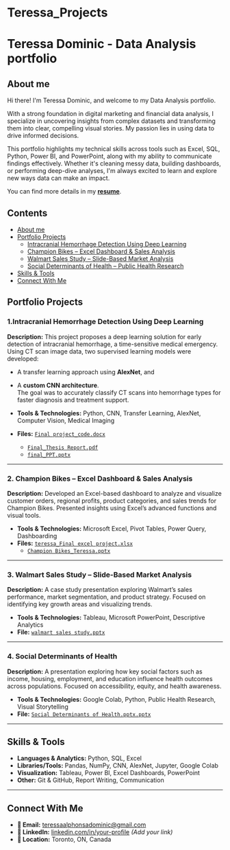 # Teressa_Projects

# Teressa Dominic - Data Analysis portfolio
## About me
Hi there! I'm Teressa Dominic, and welcome to my Data Analysis portfolio.

With a strong foundation in digital marketing and financial data analysis, I specialize in uncovering insights from complex datasets and transforming them into clear, compelling visual stories. My passion lies in using data to drive informed decisions.

This portfolio highlights my technical skills across tools such as Excel, SQL, Python, Power BI, and PowerPoint, along with my ability to communicate findings effectively. Whether it's cleaning messy data, building dashboards, or performing deep-dive analyses, I'm always excited to learn and explore new ways data can make an impact.

You can find more details in my [**resume**](https://github.com/Teressa99/Teressa_Projects/blob/main/Teressa_Alphonsa_Dominic_resume.pdf).
## Contents
* [About me](#about-me)
* [Portfolio Projects](#portfolio-projects)
  - [Intracranial Hemorrhage Detection Using Deep Learning](#1-intracranial-hemorrhage-detection-using-deep-learning)
  - [Champion Bikes – Excel Dashboard & Sales Analysis](#2-champion-bikes--excel-dashboard--sales-analysis)
  - [Walmart Sales Study – Slide-Based Market Analysis](#3-walmart-sales-study)
  - [Social Determinants of Health – Public Health Research](#4-social-determinants-of-health--public-health-research)
* [Skills & Tools](#skills--tools)
* [Connect With Me](#connect-with-me)

## Portfolio Projects

### 1.Intracranial Hemorrhage Detection Using Deep Learning  
**Description:** This project proposes a deep learning solution for early detection of intracranial hemorrhage, a time-sensitive medical emergency. Using CT scan image data, two supervised learning models were developed:  
- A transfer learning approach using **AlexNet**, and  
- A **custom CNN architecture**.  
The goal was to accurately classify CT scans into hemorrhage types for faster diagnosis and treatment support.

- **Tools & Technologies:** Python, CNN, Transfer Learning, AlexNet, Computer Vision, Medical Imaging  
- **Files:** [`Final project_code.docx`](https://github.com/Teressa99/Teressa_Projects/blob/main/Final%20project_code.docx)  
  - [`Final_Thesis Report.pdf`](https://github.com/Teressa99/Teressa_Projects/blob/main/Final_Thesis%20Report.pdf)  
  - [`final_PPT.pptx`](https://github.com/Teressa99/Teressa_Projects/blob/main/final_PPT.pptx)

---

### 2. Champion Bikes – Excel Dashboard & Sales Analysis  
**Description:** Developed an Excel-based dashboard to analyze and visualize customer orders, regional profits, product categories, and sales trends for Champion Bikes. Presented insights using Excel’s advanced functions and visual tools.

- **Tools & Technologies:** Microsoft Excel, Pivot Tables, Power Query, Dashboarding  
- **Files:** [`teressa_Final excel project.xlsx`](https://github.com/Teressa99/Teressa_Projects/blob/main/teressa_Final%20excel%20project.xlsx)  
  - [`Champion Bikes_Teressa.pptx`](https://github.com/Teressa99/Teressa_Projects/blob/main/Champion%20Bikes_Teressa.pptx)


---

### 3. Walmart Sales Study – Slide-Based Market Analysis  
**Description:** A case study presentation exploring Walmart’s sales performance, market segmentation, and product strategy. Focused on identifying key growth areas and visualizing trends.

- **Tools & Technologies:** Tableau, Microsoft PowerPoint, Descriptive Analytics  
- **File:** [`walmart sales study.pptx`](https://github.com/Teressa99/Teressa_Projects/blob/main/walmart%20sales%20study.pptx)

---

### 4. Social Determinants of Health  
**Description:** A presentation exploring how key social factors such as income, housing, employment, and education influence health outcomes across populations. Focused on accessibility, equity, and health awareness.

- **Tools & Technologies:** Google Colab, Python, Public Health Research, Visual Storytelling  
- **File:** [`Social Determinants of Health.pptx.pptx`](https://github.com/Teressa99/Teressa_Projects/blob/main/Red%20and%20Blue%20Simple%20Stickers%20Team%20Meeting%20Agenda%20Presentation.pptx.pptx)


---

## Skills & Tools

- **Languages & Analytics:** Python, SQL, Excel  
- **Libraries/Tools:** Pandas, NumPy, CNN, AlexNet, Jupyter, Google Colab  
- **Visualization:** Tableau, Power BI, Excel Dashboards, PowerPoint  
- **Other:** Git & GitHub, Report Writing, Communication

---

## Connect With Me

- **📧 Email:** teressaalphonsadominic@gmail.com  
- **🔗 LinkedIn:** [linkedin.com/in/your-profile](#) *(Add your link)*  
- **📍 Location:** Toronto, ON, Canada  
